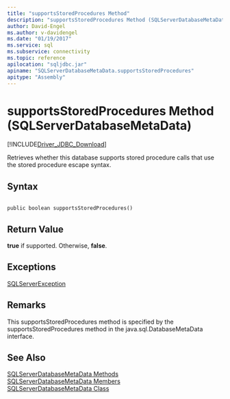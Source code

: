 ```yaml
---
title: "supportsStoredProcedures Method"
description: "supportsStoredProcedures Method (SQLServerDatabaseMetaData)"
author: David-Engel
ms.author: v-davidengel
ms.date: "01/19/2017"
ms.service: sql
ms.subservice: connectivity
ms.topic: reference
apilocation: "sqljdbc.jar"
apiname: "SQLServerDatabaseMetaData.supportsStoredProcedures"
apitype: "Assembly"
---
```

# supportsStoredProcedures Method (SQLServerDatabaseMetaData)
[!INCLUDE[Driver_JDBC_Download](../../../includes/driver_jdbc_download.md)]

  Retrieves whether this database supports stored procedure calls that use the stored procedure escape syntax.  
  
## Syntax  
  
```  
  
public boolean supportsStoredProcedures()  
```  
  
## Return Value  
 **true** if supported. Otherwise, **false**.  
  
## Exceptions  
 [SQLServerException](../../../connect/jdbc/reference/sqlserverexception-class.md)  
  
## Remarks  
 This supportsStoredProcedures method is specified by the supportsStoredProcedures method in the java.sql.DatabaseMetaData interface.  
  
## See Also  
 [SQLServerDatabaseMetaData Methods](../../../connect/jdbc/reference/sqlserverdatabasemetadata-methods.md)   
 [SQLServerDatabaseMetaData Members](../../../connect/jdbc/reference/sqlserverdatabasemetadata-members.md)   
 [SQLServerDatabaseMetaData Class](../../../connect/jdbc/reference/sqlserverdatabasemetadata-class.md)  
  
  
